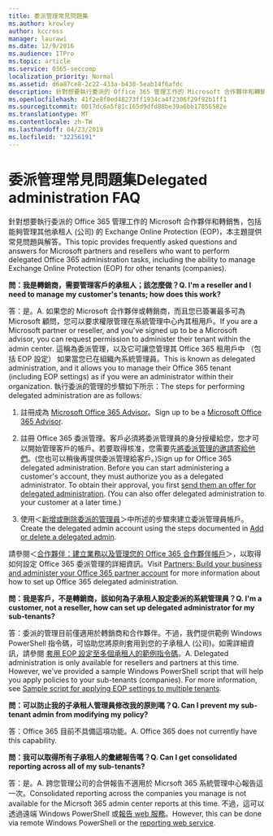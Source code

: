 ```yaml
---
title: 委派管理常見問題集
ms.author: krowley
author: kccross
manager: laurawi
ms.date: 12/9/2016
ms.audience: ITPro
ms.topic: article
ms.service: O365-seccomp
localization_priority: Normal
ms.assetid: d6a87ce8-2c22-433a-b430-5eab14f6afdc
description: 針對想要執行委派的 Office 365 管理工作的 Microsoft 合作夥伴和轉銷售，包括能夠管理其他承租人 (公司) 的 Exchange Online Protection (EOP)，本主題提供常見問題與解答。
ms.openlocfilehash: 41f2e8f0ed48273ff1934ca4f2306f29f92b1ff1
ms.sourcegitcommit: 0017dc6a5f81c165d9dfd88be39a6bb17856582e
ms.translationtype: MT
ms.contentlocale: zh-TW
ms.lasthandoff: 04/23/2019
ms.locfileid: "32256191"
---
```

# <a name="delegated-administration-faq"></a><span data-ttu-id="c3e4c-103">委派管理常見問題集</span><span class="sxs-lookup"><span data-stu-id="c3e4c-103">Delegated administration FAQ</span></span>

<span data-ttu-id="c3e4c-104">針對想要執行委派的 Office 365 管理工作的 Microsoft 合作夥伴和轉銷售，包括能夠管理其他承租人 (公司) 的 Exchange Online Protection (EOP)，本主題提供常見問題與解答。</span><span class="sxs-lookup"><span data-stu-id="c3e4c-104">This topic provides frequently asked questions and answers for Microsoft partners and resellers who want to perform delegated Office 365 administration tasks, including the ability to manage Exchange Online Protection (EOP) for other tenants (companies).</span></span>
  
 <span data-ttu-id="c3e4c-105">**問：我是轉銷商，需要管理客戶的承租人；該怎麼做？**</span><span class="sxs-lookup"><span data-stu-id="c3e4c-105">**Q. I'm a reseller and I need to manage my customer's tenants; how does this work?**</span></span>
  
<span data-ttu-id="c3e4c-106">答：是。</span><span class="sxs-lookup"><span data-stu-id="c3e4c-106">A.</span></span> <span data-ttu-id="c3e4c-107">如果您的 Microsoft 合作夥伴或轉銷商，而且您已簽署最多可為 Microsoft 顧問，您可以要求權限管理在系統管理中心內其租用戶。</span><span class="sxs-lookup"><span data-stu-id="c3e4c-107">If you are a Microsoft partner or reseller, and you've signed up to be a Microsoft advisor, you can request permission to administer their tenant within the admin center.</span></span> <span data-ttu-id="c3e4c-108">這稱為委派管理，以及它可讓您管理其 Office 365 租用戶中 （包括 EOP 設定） 如果當您已在組織內系統管理員。</span><span class="sxs-lookup"><span data-stu-id="c3e4c-108">This is known as delegated administration, and it allows you to manage their Office 365 tenant (including EOP settings) as if you were an administrator within their organization.</span></span> <span data-ttu-id="c3e4c-109">執行委派的管理的步驟如下所示：</span><span class="sxs-lookup"><span data-stu-id="c3e4c-109">The steps for performing delegated administration are as follows:</span></span>
  
1. <span data-ttu-id="c3e4c-110">註冊成為 [Microsoft Office 365 Advisor](https://aka.ms/cloudbenefits)。</span><span class="sxs-lookup"><span data-stu-id="c3e4c-110">Sign up to be a [Microsoft Office 365 Advisor](https://aka.ms/cloudbenefits).</span></span>
    
2. <span data-ttu-id="c3e4c-p102">註冊 Office 365 委派管理。客戶必須將委派管理員的身分授權給您，您才可以開始管理客戶的帳戶。若要取得核准，您需要先[將委派管理的邀請寄給他們](https://go.microsoft.com/fwlink/?LinkId=396829)。(您也可以稍後再提供委派管理給客戶。)</span><span class="sxs-lookup"><span data-stu-id="c3e4c-p102">Sign up for Office 365 delegated administration. Before you can start administering a customer's account, they must authorize you as a delegated administrator. To obtain their approval, you first [send them an offer for delegated administration](https://go.microsoft.com/fwlink/?LinkId=396829). (You can also offer delegated administration to your customer at a later time.)</span></span> 
    
3. <span data-ttu-id="c3e4c-115">使用＜[新增或刪除委派的管理員](https://go.microsoft.com/fwlink/?LinkId=396831)＞中所述的步驟來建立委派管理員帳戶。</span><span class="sxs-lookup"><span data-stu-id="c3e4c-115">Create the delegated admin account using the steps documented in [Add or delete a delegated admin](https://go.microsoft.com/fwlink/?LinkId=396831).</span></span>
    
<span data-ttu-id="c3e4c-116">請參閱＜[合作夥伴：建立業務以及管理您的 Office 365 合作夥伴帳戶](https://go.microsoft.com/fwlink/?LinkId=301485)＞，以取得如何設定 Office 365 委派管理的詳細資訊。</span><span class="sxs-lookup"><span data-stu-id="c3e4c-116">Visit [Partners: Build your business and administer your Office 365 partner account](https://go.microsoft.com/fwlink/?LinkId=301485) for more information about how to set up Office 365 delegated administration.</span></span> 
  
 <span data-ttu-id="c3e4c-117">**問：我是客戶，不是轉銷商，該如何為子承租人設定委派的系統管理員？**</span><span class="sxs-lookup"><span data-stu-id="c3e4c-117">**Q. I'm a customer, not a reseller, how can set up delegated administrator for my sub-tenants?**</span></span>
  
<span data-ttu-id="c3e4c-p103">答：委派的管理目前僅適用於轉銷商和合作夥伴。不過，我們提供範例 Windows PowerShell 指令碼，可協助您將原則套用到您的子承租人 (公司)。如需詳細資訊，請參閱 [套用 EOP 設定至多個承租人的範例指令碼](sample-script-for-applying-eop-settings-to-multiple-tenants.md)。</span><span class="sxs-lookup"><span data-stu-id="c3e4c-p103">A. Delegated administration is only available for resellers and partners at this time. However, we've provided a sample Windows PowerShell script that will help you apply policies to your sub-tenants (companies). For more information, see [Sample script for applying EOP settings to multiple tenants](sample-script-for-applying-eop-settings-to-multiple-tenants.md).</span></span>
  
 <span data-ttu-id="c3e4c-122">**問：可以防止我的子承租人管理員修改我的原則嗎？**</span><span class="sxs-lookup"><span data-stu-id="c3e4c-122">**Q. Can I prevent my sub-tenant admin from modifying my policy?**</span></span>
  
<span data-ttu-id="c3e4c-p104">答：Office 365 目前不具備這項功能。</span><span class="sxs-lookup"><span data-stu-id="c3e4c-p104">A. Office 365 does not currently have this capability.</span></span>
  
 <span data-ttu-id="c3e4c-125">**問：我可以取得所有子承租人的彙總報告嗎？**</span><span class="sxs-lookup"><span data-stu-id="c3e4c-125">**Q. Can I get consolidated reporting across all of my sub-tenants?**</span></span>
  
<span data-ttu-id="c3e4c-126">答：是。</span><span class="sxs-lookup"><span data-stu-id="c3e4c-126">A.</span></span> <span data-ttu-id="c3e4c-127">跨您管理公司的合併報告不適用於 Micrsoft 365 系統管理中心報告這一次。</span><span class="sxs-lookup"><span data-stu-id="c3e4c-127">Consolidated reporting across the companies you manage is not available for the Micrsoft 365 admin center reports at this time.</span></span> <span data-ttu-id="c3e4c-128">不過，這可以透過遠端 Windows PowerShell 或[報告 web 服務](https://go.microsoft.com/fwlink/?LinkId=279926)。</span><span class="sxs-lookup"><span data-stu-id="c3e4c-128">However, this can be done via remote Windows PowerShell or the [reporting web service](https://go.microsoft.com/fwlink/?LinkId=279926).</span></span> 
  

